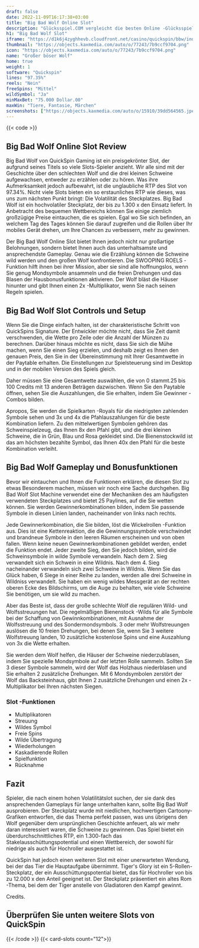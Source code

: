 ```yaml
---
draft: false
date: 2022-11-09T16:17:38+03:00
title: "Big Bad Wolf Online Slot"
description: "Glücksspiel.COM vergleicht die besten Online -Glücksspiel -Sites und -spiele der Kanada.  Unabhängige Produktbewertungen und exklusive Anmeldeangebote. Jetzt spielen!"
h1: "Big Bad Wolf Slot"
iframe: "https://d1k6j4zyghhevb.cloudfront.net/casino/quickspin/bbw/index.html?gameid=bbw&moneymode=fun&partnerid=quickspin"
thumbnail: "https://objects.kaxmedia.com/auto/o/77243/7b9ccf9704.png"
icon: "https://objects.kaxmedia.com/auto/o/77243/7b9ccf9704.png"
name: "Großer böser Wolf"
home: true
weight: 1
software: "Quickspin"
lines: "97.35%"
reels: "Nein"
freeSpins: "Mittel"
wildSymbol: "Ja"
minMaxBet: "75.000 Dollar.00"
maxWin: "Tiere, Fantasie, Märchen"
screenshots: ["https://objects.kaxmedia.com/auto/o/15910/39dd564565.jpeg"]
---
```


{{< code >}}<h2>Big Bad Wolf Online Slot Review</h2><p>Big Bad Wolf von QuickSpin Gaming ist ein preisgekrönter Slot, der aufgrund seines Titels so viele Slots-Spieler anzieht. Wir alle sind mit der Geschichte über den schlechten Wolf und die drei kleinen Schweine aufgewachsen, entweder zu erzählen oder zu hören. Was ihre Aufmerksamkeit jedoch aufbewahrt, ist die unglaubliche RTP des Slot von 97.34%. Nicht viele Slots bieten ein so erstaunliches RTP wie dieses, was uns zum nächsten Punkt bringt: Die Volatilität des Steckplatzes. Big Bad Wolf ist ein hochvolatiler Steckplatz, der bis zu 1.300 x den Einsatz liefert. In Anbetracht des bequemen Wettbereichs können Sie einige ziemlich großzügige Preise eintauchen, die es spielen. Egal wo Sie sich befinden, an welchem Tag des Tages können Sie darauf zugreifen und die Rollen über Ihr mobiles Gerät drehen, um Ihre Chancen zu verbessern, mehr zu gewinnen.</p><p>Der Big Bad Wolf Online Slot bietet Ihnen jedoch nicht nur großartige Belohnungen, sondern bietet Ihnen auch das unterhaltsamste und ansprechendste Gameplay. Genau wie die Erzählung können die Schweine wild werden und den großen Wolf konfrontieren. Die SWOOPING ROELS -Funktion hilft ihnen bei ihrer Mission, aber sie sind alle hoffnungslos, wenn Sie genug Mondsymbole ansammeln und die freien Drehungen und das Blasen der Hausbonusfunktionen aktivieren. Der Wolf bläst die Häuser hinunter und gibt Ihnen einen 2x -Multiplikator, wenn Sie nach seinen Regeln spielen.</p><h2>Big Bad Wolf Slot Controls und Setup</h2><p>Wenn Sie die Dinge einfach halten, ist der charakteristische Schritt von QuickSpins Signature. Der Entwickler möchte nicht, dass Sie Zeit damit verschwenden, die Wette pro Zeile oder die Anzahl der Münzen zu berechnen. Darüber hinaus möchte es nicht, dass Sie sich die Mühe machen, wenn Sie einen Sieg erzielen, und deshalb zeigt es Ihnen den genauen Preis, den Sie in der Übereinstimmung mit Ihrer Gesamtwette in der Paytable erhalten. Die Einstellungen zur Spielsteuerung sind im Desktop und in der mobilen Version des Spiels gleich.</p><p>Daher müssen Sie eine Gesamtwette auswählen, die von 0 stammt.25 bis 100 Credits mit 13 anderen Beträgen dazwischen. Wenn Sie den Paytable öffnen, sehen Sie die Auszahlungen, die Sie erhalten, indem Sie Gewinner -Combos bilden.</p><p>Apropos, Sie werden die Spielkarten -Royals für die niedrigsten zahlenden Symbole sehen und 3x und 4x die Pfahlauszahlungen für die beste Kombination liefern. Zu den mittelwertigen Symbolen gehören das Schweinspielzeug, das Ihnen 8x den Pfahl gibt, und die drei kleinen Schweine, die in Grün, Blau und Rosa gekleidet sind. Die Bienenstockwild ist das am höchsten bezahlte Symbol, das Ihnen 40x den Pfahl für die beste Kombination verleiht.</p><h2>Big Bad Wolf Gameplay und Bonusfunktionen</h2><p>Bevor wir eintauchen und Ihnen die Funktionen erklären, die diesen Slot zu etwas Besonderem machen, müssen wir noch eine Sache durchgehen. Big Bad Wolf Slot Machine verwendet eine der Mechaniken des am häufigsten verwendeten Steckplatzes und bietet 25 Paylines, auf die Sie wetten können. Sie werden Gewinnerkombinationen bilden, indem Sie passende Symbole in diesen Linien landen, nacheinander von links nach rechts.</p><p>Jede Gewinnerkombination, die Sie bilden, löst die Wickelrollen -Funktion aus. Dies ist eine Kettenreaktion, die die Gewinnungssymbole verschwindet und brandneue Symbole in den leeren Räumen erscheinen und von oben fallen. Wenn keine neuen Gewinnerkombinationen gebildet werden, endet die Funktion endet. Jeder zweite Sieg, den Sie jedoch bilden, wird die Schweinsymbole in wilde Symbole verwandeln. Nach dem 2. Sieg verwandelt sich ein Schwein in eine Wildnis. Nach dem 4. Sieg nacheinander verwandeln sich zwei Schweine in Wildnis. Wenn Sie das Glück haben, 6 Siege in einer Reihe zu landen, werden alle drei Schweine in Wildniss verwandelt. Sie haben ein wenig wildes Messgerät an der rechten oberen Ecke des Bildschirms, um die Auge zu behalten, wie viele Schweine Sie benötigen, um sie wild zu machen.</p><p>Aber das Beste ist, dass der große schlechte Wolf die regulären Wild- und Wolfsstreuungen hat. Die regelmäßigen Bienenstock -Wilds für alle Symbole bei der Schaffung von Gewinnkombinationen, mit Ausnahme der Wolfsstreuung und des Sondermondsymbols. 3 oder mehr Wolfstreuungen auslösen die 10 freien Drehungen, bei denen Sie, wenn Sie 3 weitere Wolfstreuung landen, 10 zusätzliche kostenlose Spins und eine Auszahlung von 3x die Wette erhalten.</p><p>Sie werden dem Wolf helfen, die Häuser der Schweine niederzublasen, indem Sie spezielle Mondsymbole auf der letzten Rolle sammeln. Sollten Sie 3 dieser Symbole sammeln, wird der Wolf das Holzhaus niederblasen und Sie erhalten 2 zusätzliche Drehungen. Mit 6 Mondsymbolen zerstört der Wolf das Backsteinhaus, gibt Ihnen 2 zusätzliche Drehungen und einen 2x -Multiplikator bei Ihren nächsten Siegen.</p><h3>
Slot -Funktionen</h3><ul>
<li></span>
Multiplikatoren</li>
<li></span>
Streuung</li>
<li></span>
Wildes Symbol</li>
<li></span>
Freie Spins</li>
<li></span>
Wilde Übertragung</li>
<li></span>
Wiederholungen</li>
<li></span>
Kaskadierende Rollen</li>
<li></span>
Spielfunktion</li>
<li></span>
Rücknahme</li></ul><h2>Fazit</h2><p>Spieler, die nach einem hohen Volatilitätslot suchen, der sie dank des ansprechenden Gameplays für lange unterhalten kann, sollte Big Bad Wolf ausprobieren. Der Steckplatz wurde mit niedlichen, hochwertigen Cartoony-Grafiken entworfen, die das Thema perfekt passen, was uns übrigens den Wolf gegenüber dem ursprünglichen Geschichte anfeuert, als wir mehr daran interessiert waren, die Schweine zu gewinnen. Das Spiel bietet ein überdurchschnittliches RTP, ein 1.300-fach das Stakelausschüttungspotential und einen Wettbereich, der sowohl für niedrige als auch für Hochroller ausgestattet ist.</p><p>QuickSpin hat jedoch einen weiteren Slot mit einer unerwarteten Wendung, bei der das Tier die Hauptaufgabe übernimmt. Tiger's Glory ist ein 5-Rollen-Steckplatz, der ein Ausschüttungspotential bietet, das für Hochroller von bis zu 12.000 x den Anteil geeignet ist. Der Steckplatz präsentiert ein altes Rom -Thema, bei dem der Tiger anstelle von Gladiatoren den Kampf gewinnt.</p><p>Credits.</p><h2>Überprüfen Sie unten weitere Slots von QuickSpin</h2>{{< /code >}}
{{< card-slots count="12">}}